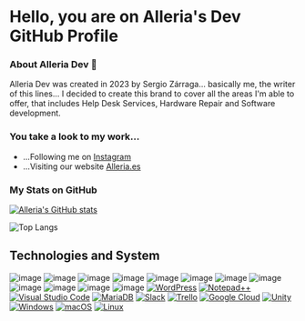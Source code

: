 # Hello, you are on Alleria's Dev GitHub Profile

### About Alleria Dev 🤙

Alleria Dev was created in 2023 by Sergio Zárraga... basically me, the writer of this lines... I decided to create this brand to cover all the areas I'm able to offer, that includes Help Desk Services, Hardware Repair and Software development.
  
### **You take a look to my work...**

- ...Following me on [Instagram](https://instagram.com/AlleriaDev)
- ...Visiting our website [Alleria.es](https://www.alleria.es/)
  

### My Stats on GitHub
[![Alleria's GitHub stats](https://github-readme-stats.vercel.app/api?username=AlleriaDev&show_icons=true&theme=ocean_dark)](https://github.com/anuraghazra/github-readme-stats)

![Top Langs](https://github-readme-stats.vercel.app/api/top-langs/?username=AlleriaDev&hide_progress=true&show_icons=true&theme=ocean_dark)

## **Technologies and System**
![image](https://img.shields.io/badge/Python-FFD43B?style=for-the-badge&logo=python&logoColor=blue)
![image](https://img.shields.io/badge/React-20232A?style=for-the-badge&logo=react&logoColor=61DAFB)
![image](https://img.shields.io/badge/JavaScript-323330?style=for-the-badge&logo=javascript&logoColor=F7DF1E)
![image](https://img.shields.io/badge/Flask-000000?style=for-the-badge&logo=flask&logoColor=white)
![image](https://img.shields.io/badge/PostgreSQL-316192?style=for-the-badge&logo=postgresql&logoColor=white)
![image](https://img.shields.io/badge/GitHub-100000?style=for-the-badge&logo=github&logoColor=white)
![image](https://img.shields.io/badge/Postman-FF6C37?style=for-the-badge&logo=Postman&logoColor=white)
![image](https://img.shields.io/badge/CSS3-1572B6?style=for-the-badge&logo=css3&logoColor=white)
![image](https://img.shields.io/badge/HTML5-E34F26?style=for-the-badge&logo=html5&logoColor=white)
![image](https://img.shields.io/badge/Bootstrap-563D7C?style=for-the-badge&logo=bootstrap&logoColor=white)
![image](https://img.shields.io/badge/-MySQL-4479A1?style=flat-square&logo=mysql&labelColor=4479A1&logoColor=FFF)
![image](https://shields.io/badge/-PHP-3776AB?style=flat&logo=php)
[![WordPress](https://img.shields.io/badge/WordPress-%2321759B.svg?logo=wordpress&logoColor=white)](#)
[![Notepad++](https://img.shields.io/badge/Notepad++-90E59A.svg?&logo=notepad%2b%2b&logoColor=black)](#)
[![Visual Studio Code](https://custom-icon-badges.demolab.com/badge/Visual%20Studio%20Code-0078d7.svg?logo=vsc&logoColor=white)](#)
[![MariaDB](https://img.shields.io/badge/MariaDB-003545?logo=mariadb&logoColor=white)](#)
[![Slack](https://img.shields.io/badge/Slack-4A154B?logo=slack&logoColor=fff)](#)
[![Trello](https://img.shields.io/badge/Trello-0052CC?logo=trello&logoColor=fff)](#)
[![Google Cloud](https://img.shields.io/badge/Google%20Cloud-%234285F4.svg?logo=google-cloud&logoColor=white)](#)
[![Unity](https://img.shields.io/badge/Unity-%23000000.svg?logo=unity&logoColor=white)](#)
[![Windows](https://custom-icon-badges.demolab.com/badge/Windows-0078D6?logo=windows11&logoColor=white)](#)
[![macOS](https://img.shields.io/badge/macOS-000000?logo=apple&logoColor=F0F0F0)](#)
[![Linux](https://img.shields.io/badge/Linux-FCC624?logo=linux&logoColor=black)](#)
<!--
**avanegasp/avanegasp** is a ✨ _special_ ✨ repository because its `README.md` (this file) appears on your GitHub profile.


Here are some ideas to get you started:

- 🔭 I’m currently working on ...
- 🌱 I’m currently learning ...
- 👯 I’m looking to collaborate on ...
- 🤔 I’m looking for help with ...
- 💬 Ask me about ...
- 📫 How to reach me: ...
- 😄 Pronouns: ...
- ⚡ Fun fact: ...
-->